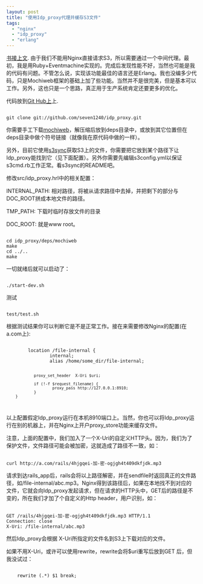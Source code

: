 ```yaml
---
layout: post
title: "使用Idp_proxy代理并缓存S3文件"
tags:
  - "nginx"
  - "idp_proxy"
  - "erlang"
---
```



[书接上文](/past/2009/11/9/shi-yong-nginxrailsjin-xing-wen-jian-xia-zai-kong-zhi-he-huan-cun-jing-xiang/). 由于我们不能用Nginx直接请求S3，所以需要通过一个中间代理。最初，我是用Ruby+Eventmachine实现的。完成后发现性能不好，当然也可能是我的代码有问题。不管怎么说，实现该功能最佳的语言还是Erlang。我也没编多少代码，只是Mochiweb框架的基础上加了些功能。当然并不是很完美，但是基本可以工作。另外，这也只是一个思路，真正用于生产系统肯定还要更多的优化。

代码放到[Git Hub上](http://github.com/seven1240/idp_proxy)上.

<code>
git clone git://github.com/seven1240/idp_proxy.git
</code>

你需要手工下载[mochiweb](http://code.google.com/p/mochiweb/)，解压缩后放到deps目录中，或放到其它位置但在deps目录中做个符号链接（就像我在原代码中做的一样）。

另外，目前它使用[s3sync](http://s3sync.net/wiki)获取S3上的文件，你需要把它放到某个路径下让Idp_proxy能找到它（见下面配置）。另外你需要先编辑s3config.yml以保证s3cmd.rb工作正常。看s3sync的README吧。

修改src/idp_proxy.hrl中的相关配置：

INTERNAL_PATH: 相对路径，将被从请求路径中去掉，并把剩下的部分与DOC_ROOT拼成本地文件的路径。

TMP_PATH: 下载时临时存放文件的目录

DOC_ROOT: 就是www root。

<code>
cd idp_proxy/deps/mochiweb
make
cd ../..
make
</code>

一切就绪后就可以启动了：

<code>
./start-dev.sh
</code>

测试

<code>
test/test.sh
</code>

根据测试结果你可以判断它是不是正常工作。接在来需要修改Nginx的配置(在a.com上):

<code>
        location /file-internal {
                internal;
                alias /home/some_dir/file-internal;

                proxy_set_header  X-Uri $uri;

                if (!-f $request_filename) {
                        proxy_pass http://127.0.0.1:8910;
                }
        }
</code>

以上配置假定Idp_proxy运行在本机8910端口上。当然，你也可以将Idp_proxy运行在别的机器上，并在Nginx上开户proxy_store功能来缓存文件。

注意，上面的配置中，我们加入了一个X-Uri的自定义HTTP头。因为，我们为了保护文件，文件路径可能会被加密，这就造成了路径不一致，如：

<code>
curl http://a.com/rails/4hjgqei-加-密-ogjgh4t409dkfjdk.mp3
</code>

请求到达rails_app后，rails会将以上路径解密，并在sendfile时返回真正的文件路径，如/file-internal/abc.mp3。Nginx得到该路径后，如果在本地找不到对应的文件，它就会向Idp_proxy发起请求，但在请求的HTTP头中，GET后的路径是不变的，所在我们才加了个自定义的Http header，用户识别，如：

<code>
GET /rails/4hjgqei-加-密-ogjgh4t409dkfjdk.mp3 HTTP/1.1
Connection: close
X-Uri: /file-internal/abc.mp3
</code>

然后Idp_proxy会根据 X-Uri所指定的文件名到S3上下载对应的文件。

如果不用X-Uri，或许可以使用rewrite，rewrite会将$uri重写后放到GET 后，但我没试过：

<code>
	rewrite (.*) $1 break;
</code>
